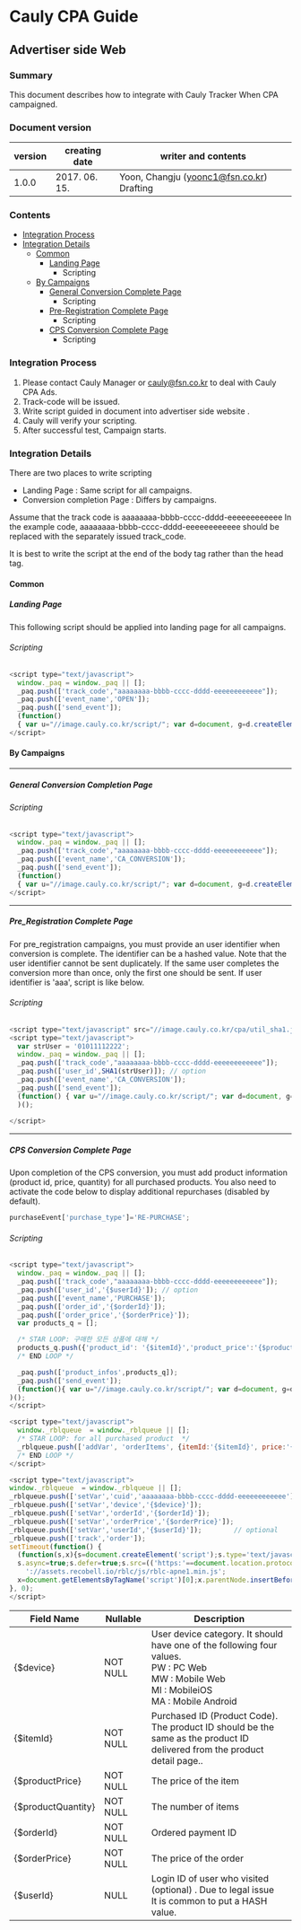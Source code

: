 Cauly CPA Guide
=========================
Advertiser side Web
--------------------------
### Summary
This document describes how to integrate with Cauly Tracker When CPA campaigned. 


### Document version
| version | creating date | writer and contents |
 --- | --- | --- 
| 1.0.0 | 2017. 06. 15. | Yoon, Changju (yoonc1@fsn.co.kr) Drafting |




### Contents
- [Integration Process](#Integration-Process)
- [Integration Details](#Integration-Details)
	- [Common](#Common)		
      - [Landing Page](#LandingPage)
       	- Scripting
  - [By Campaigns](#By-Campaigns)   
      - [General Conversion Complete Page](#General-Conversion-Complete-Page)   
      	   -  Scripting
      - [Pre-Registration Complete Page](#Pre_Registration-Complete-Page)
      	   - Scripting
      - [CPS Conversion Complete Page](#CPS-Conversion-Complete-Page])
           - Scripting   

### Integration Process
1. Please contact Cauly Manager or cauly@fsn.co.kr to deal with Cauly CPA Ads.
2. Track-code will be issued. 
3. Write script guided in document into advertiser side website .
4. Cauly will verify your scripting. 
5. After successful test, Campaign starts.


### Integration Details
There are two places to write scripting
- Landing Page    : Same script for all campaigns. 
- Conversion completion Page : Differs by campaigns. 

Assume that the track code is aaaaaaaa-bbbb-cccc-dddd-eeeeeeeeeeee 
In the example code, aaaaaaaa-bbbb-cccc-dddd-eeeeeeeeeeee should be replaced with the separately issued track_code.

It is best to write the script at the end of the body tag rather than the head tag.


#### Common
##### Landing Page
This following script should be applied into landing page for all campaigns.

###### Scripting
```javascript
<script type="text/javascript">
  window._paq = window._paq || [];
  _paq.push(['track_code',"aaaaaaaa-bbbb-cccc-dddd-eeeeeeeeeeee"]);
  _paq.push(['event_name','OPEN']);
  _paq.push(['send_event']);
  (function()
  { var u="//image.cauly.co.kr/script/"; var d=document, g=d.createElement('script'), s=d.getElementsByTagName('script')[0]; g.type='text/javascript'; g.async=true; g.defer=true; g.src=u+'caulytracker_async.js'; s.parentNode.insertBefore(g,s); })();
</script>
```

#### By Campaigns
- - -
##### General Conversion Completion Page
###### Scripting
```javascript
<script type="text/javascript">
  window._paq = window._paq || [];
  _paq.push(['track_code',"aaaaaaaa-bbbb-cccc-dddd-eeeeeeeeeeee"]);
  _paq.push(['event_name','CA_CONVERSION']);
  _paq.push(['send_event']);
  (function()
  { var u="//image.cauly.co.kr/script/"; var d=document, g=d.createElement('script'), s=d.getElementsByTagName('script')[0]; g.type='text/javascript'; g.async=true; g.defer=true; g.src=u+'caulytracker_async.js'; s.parentNode.insertBefore(g,s); })();
</script>
```
- - -
##### Pre_Registration Complete Page
For pre_registration campaigns, you must provide an user identifier when conversion is complete.  The identifier can be a hashed value. Note that the user identifier cannot be sent duplicately. If the same user completes the conversion more than once, only the first one should be sent. 
If user identifier is 'aaa', script is like below.

###### Scripting
```javascript
<script type="text/javascript" src="//image.cauly.co.kr/cpa/util_sha1.js" ></script>
<script type="text/javascript">
  var strUser = '01011112222';      
  window._paq = window._paq || [];
  _paq.push(['track_code',"aaaaaaaa-bbbb-cccc-dddd-eeeeeeeeeeee"]);
  _paq.push(['user_id',SHA1(strUser)]); // option
  _paq.push(['event_name','CA_CONVERSION']);
  _paq.push(['send_event']);
  (function() { var u="//image.cauly.co.kr/script/"; var d=document, g=d.createElement('script'), s=d.getElementsByTagName('script')[0]; g.type='text/javascript'; g.async=true; g.defer=true; g.src=u+'caulytracker_async.js'; s.parentNode.insertBefore(g,s); }
  )();
        
</script>
```
- - -
##### CPS Conversion Complete Page
Upon completion of the CPS conversion, you must add product information (product id, price, quantity) for all purchased products.
You also need to activate the code below to display additional repurchases (disabled by default).

```javascript
purchaseEvent['purchase_type']='RE-PURCHASE';
```
###### Scripting
```javascript
<script type="text/javascript">
  window._paq = window._paq || [];
  _paq.push(['track_code',"aaaaaaaa-bbbb-cccc-dddd-eeeeeeeeeeee"]);
  _paq.push(['user_id','{$userId}']); // option
  _paq.push(['event_name','PURCHASE']);
  _paq.push(['order_id','{$orderId}']);
  _paq.push(['order_price','{$orderPrice}']);
  var products_q = [];

  /* STAR LOOP: 구매한 모든 상품에 대해 */
  products_q.push({'product_id': '{$itemId}','product_price':'{$productPrice}','product_quantity':'{$productQuantity}'});
  /* END LOOP */

  _paq.push(['product_infos',products_q]);
  _paq.push(['send_event']);    
  (function(){ var u="//image.cauly.co.kr/script/"; var d=document, g=d.createElement('script'), s=d.getElementsByTagName('script')[0]; g.type='text/javascript'; g.async=true; g.defer=true; g.src=u+'caulytracker_async.js'; s.parentNode.insertBefore(g,s); }
)();
</script>

<script type="text/javascript">
  window._rblqueue  = window._rblqueue || [];
  /* STAR LOOP: for all purchased product  */
  _rblqueue.push(['addVar', 'orderItems', {itemId:'{$itemId}', price:'{$productPrice}', quantity:'{$productQuantity}'}]);
  /* END LOOP */
</script>

<script type="text/javascript">
window._rblqueue  = window._rblqueue || [];
_rblqueue.push(['setVar','cuid','aaaaaaaa-bbbb-cccc-dddd-eeeeeeeeeeee']);
_rblqueue.push(['setVar','device','{$device}']);
_rblqueue.push(['setVar','orderId','{$orderId}']);
_rblqueue.push(['setVar','orderPrice','{$orderPrice}']);
_rblqueue.push(['setVar','userId','{$userId}']);		// optional
_rblqueue.push(['track','order']);
setTimeout(function() {
  (function(s,x){s=document.createElement('script');s.type='text/javascript';
  s.async=true;s.defer=true;s.src=(('https:'==document.location.protocol)?'https':'http')+
    '://assets.recobell.io/rblc/js/rblc-apne1.min.js';
  x=document.getElementsByTagName('script')[0];x.parentNode.insertBefore(s, x);})();
}, 0);
</script>
```

| Field Name | Nullable | Description | 
| ---------- | -------- | ----------- |
| {$device} | NOT NULL | User device category.   It should have one of the following four values.<br/>PW : PC Web<br/> MW : Mobile Web<br/> MI : MobileiOS<br/> MA : Mobile Android |
| {$itemId} | NOT NULL | Purchased ID (Product Code). <br/>The product ID should be the same as the product ID delivered from the product detail page.. |
| {$productPrice} | NOT NULL | The price of the item |
| {$productQuantity} | NOT NULL | The number of items  |
| {$orderId} | NOT NULL |  Ordered payment ID |
| {$orderPrice} | NOT NULL | The price of the order |
| {$userId} | NULL | Login ID of user who visited (optional) . Due to legal issue  <br/>  It is common to put a HASH value. |
